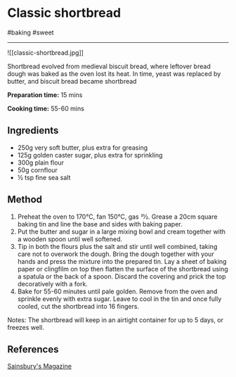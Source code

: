 # Classic shortbread

#baking #sweet 

-----

![[classic-shortbread.jpg]]

Shortbread evolved from medieval biscuit bread, where leftover bread dough was baked as the oven lost its heat. In time, yeast was replaced by butter, and biscuit bread became shortbread

**Preparation time:**  15 mins

**Cooking time:** 55-60 mins

## Ingredients

- 250g very soft butter, plus extra for greasing
- 125g golden caster sugar, plus extra for sprinkling
- 300g plain flour
- 50g cornflour
- ½ tsp fine sea salt

## Method

1. Preheat the oven to 170°C, fan 150°C, gas 31⁄2. Grease a 20cm square baking tin and line the base and sides with baking paper.
1. Put the butter and sugar in a large mixing bowl and cream together with a wooden spoon until well softened.
1. Tip in both the flours plus the salt and stir until well combined, taking care not to overwork the dough. Bring the dough together with your hands and press the mixture into the prepared tin. Lay a sheet of baking paper or clingfilm on top then flatten the surface of the shortbread using a spatula or the back of a spoon. Discard the covering and prick the top decoratively with a fork.
1. Bake for 55-60 minutes until pale golden. Remove from the oven and sprinkle evenly with extra sugar. Leave to cool in the tin and once fully cooled, cut the shortbread into 16 fingers.

Notes:
The shortbread will keep in an airtight container for up to 5 days, or freezes well.

## References

[Sainsbury's Magazine](https://www.sainsburysmagazine.co.uk/recipes/baking/classic-shortbread)
